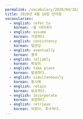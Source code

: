 ```yaml
---
permalink: /vocabulary/2020/04/18/
title: 2020년 4월 18일 단어장
vocavularies:
  - english: refer to
    korean: ~을 나타내다
  - english: assume
    korean: 가정하다.
  - english: consistency
    korean: 일관성
  - english: eventually
    korean: 결국
  - english: reliably
    korean: 확실히
  - english: take place
    korean: 발생하다.
  - english: simultaneously
    korean: 동시에
  - english: retain
    korean: 보유하다.
  - english: incorporate
    korean: 포함하다.
  - english: retrieve
    korean: 되찾다, 회수하다.
---
```


